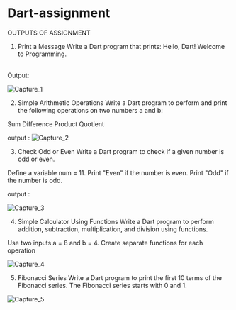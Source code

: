 # Dart-assignment
OUTPUTS OF ASSIGNMENT
<br>
1. Print a Message Write a Dart program that prints: Hello, Dart! Welcome to Programming.
<br>
Output:

![Capture_1](https://github.com/user-attachments/assets/fcec0fa5-e182-4ec5-b729-01e6cc3cb861)

2. Simple Arithmetic Operations
Write a Dart program to perform and print the following operations on two numbers a and b:

Sum
Difference
Product
Quotient

output :
![Capture_2](https://github.com/user-attachments/assets/16fb46c2-4b33-462f-a062-a6d433f1f7cb)

3. Check Odd or Even
Write a Dart program to check if a given number is odd or even.

Define a variable num = 11.
Print "Even" if the number is even.
Print "Odd" if the number is odd.

output :

![Capture_3](https://github.com/user-attachments/assets/9c38d6b9-c636-4350-8709-6b8cdb4c0165)


4. Simple Calculator Using Functions
Write a Dart program to perform addition, subtraction, multiplication, and division using functions.

Use two inputs a = 8 and b = 4.
Create separate functions for each operation

![Capture_4](https://github.com/user-attachments/assets/6be9a507-62cd-4b16-b105-8a6827e71517)


5. Fibonacci Series
Write a Dart program to print the first 10 terms of the Fibonacci series.
The Fibonacci series starts with 0 and 1.

![Capture_5](https://github.com/user-attachments/assets/88b34ed1-6808-4f4b-bc90-74f01594775d)







